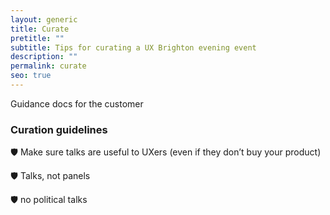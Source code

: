 ```yaml
---
layout: generic
title: Curate
pretitle: ""
subtitle: Tips for curating a UX Brighton evening event
description: ""
permalink: curate
seo: true
---
```

Guidance docs for the customer

### Curation guidelines

🛡 Make sure talks are useful to UXers (even if they don’t buy your product)

🛡 Talks, not panels

🛡 no political talks